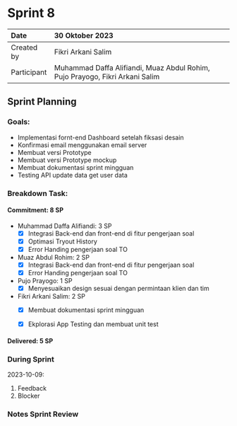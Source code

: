 # Sprint 8


|Date|30 Oktober 2023|
| :- | :- |
|Created by|Fikri Arkani Salim|
|Participant|Muhammad Daffa Alifiandi, Muaz Abdul Rohim, Pujo Prayogo, Fikri Arkani Salim|
## Sprint Planning
### Goals:
- Implementasi fornt-end Dashboard setelah fiksasi desain
- Konfirmasi email menggunakan email server
- Membuat versi Prototype 
- Membuat versi Prototype mockup  
- Membuat dokumentasi sprint mingguan
- Testing API update data get user data

### Breakdown Task:
#### Commitment: 8 SP
- Muhammad Daffa Alifiandi: 3 SP
  - [X] Integrasi Back-end dan front-end di fitur pengerjaan soal
  - [X] Optimasi Tryout History
  - [X] Error Handing pengerjaan soal TO
- Muaz Abdul Rohim: 2 SP
  - [X] Integrasi Back-end dan front-end di fitur pengerjaan soal
  - [X] Error Handing pengerjaan soal TO
- Pujo Prayogo: 1 SP
  - [X] Menyesuaikan design sesuai dengan permintaan klien dan tim
- Fikri Arkani Salim: 2 SP
  - [X] Membuat dokumentasi sprint mingguan
  - [X] Ekplorasi App Testing dan membuat unit test
  

#### Delivered:	 5 SP
### During Sprint
2023-10-09:

1. Feedback
1. Blocker
### Notes Sprint Review


